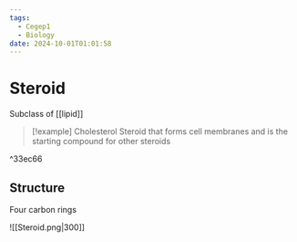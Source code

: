 ```yaml
---
tags:
  - Cegep1
  - Biology
date: 2024-10-01T01:01:58
---
```


# Steroid

Subclass of [[lipid]]

> [!example] Cholesterol
> Steroid that forms cell membranes and is the starting compound for other steroids

^33ec66

## Structure

Four carbon rings

![[Steroid.png|300]]